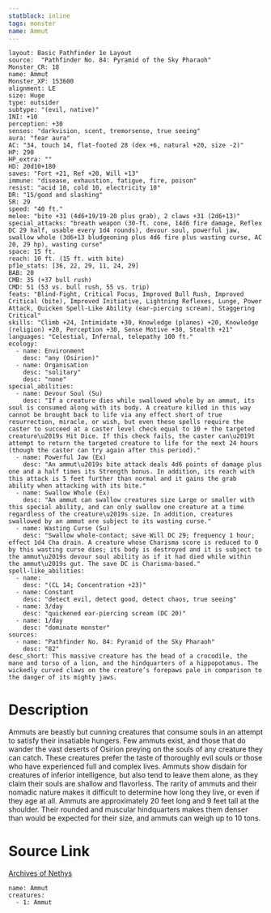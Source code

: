 ```yaml
---
statblock: inline
tags: monster
name: Ammut
---
```

```statblock
layout: Basic Pathfinder 1e Layout
source:  "Pathfinder No. 84: Pyramid of the Sky Pharaoh"
Monster_CR: 18
name: Ammut
Monster_XP: 153600
alignment: LE
size: Huge
type: outsider
subtype: "(evil, native)"
INI: +10
perception: +30
senses: "darkvision, scent, tremorsense, true seeing"
aura: "fear aura"
AC: "34, touch 14, flat-footed 28 (dex +6, natural +20, size -2)"
HP: 290
HP_extra: ""
HD: 20d10+180
saves: "Fort +21, Ref +20, Will +13"
immune: "disease, exhaustion, fatigue, fire, poison"
resist: "acid 10, cold 10, electricity 10"
DR: "15/good and slashing"
SR: 29
speed: "40 ft."
melee: "bite +31 (4d6+19/19-20 plus grab), 2 claws +31 (2d6+13)"
special_attacks: "breath weapon (30-ft. cone, 14d6 fire damage, Reflex DC 29 half, usable every 1d4 rounds), devour soul, powerful jaw, swallow whole (3d6+13 bludgeoning plus 4d6 fire plus wasting curse, AC 20, 29 hp), wasting curse"
space: 15 ft.
reach: 10 ft. (15 ft. with bite)
pf1e_stats: [36, 22, 29, 11, 24, 29]
BAB: 20
CMB: 35 (+37 bull rush)
CMD: 51 (53 vs. bull rush, 55 vs. trip)
feats: "Blind-Fight, Critical Focus, Improved Bull Rush, Improved Critical (bite), Improved Initiative, Lightning Reflexes, Lunge, Power Attack, Quicken Spell-Like Ability (ear-piercing scream), Staggering Critical"
skills: "Climb +24, Intimidate +30, Knowledge (planes) +20, Knowledge (religion) +20, Perception +30, Sense Motive +30, Stealth +21"
languages: "Celestial, Infernal, telepathy 100 ft."
ecology:
  - name: Environment
    desc: "any (Osirion)"
  - name: Organisation
    desc: "solitary"
    desc: "none"
special_abilities:
  - name: Devour Soul (Su)
    desc: "If a creature dies while swallowed whole by an ammut, its soul is consumed along with its body. A creature killed in this way cannot be brought back to life via any effect short of true resurrection, miracle, or wish, but even these spells require the caster to succeed at a caster level check equal to 10 + the targeted creature\u2019s Hit Dice. If this check fails, the caster can\u2019t attempt to return the targeted creature to life for the next 24 hours (though the caster can try again after this period)."
  - name: Powerful Jaw (Ex)
    desc: "An ammut\u2019s bite attack deals 4d6 points of damage plus one and a half times its Strength bonus. In addition, its reach with this attack is 5 feet further than normal and it gains the grab ability when attacking with its bite."
  - name: Swallow Whole (Ex)
    desc: "An ammut can swallow creatures size Large or smaller with this special ability, and can only swallow one creature at a time regardless of the creature\u2019s size. In addition, creatures swallowed by an ammut are subject to its wasting curse."
  - name: Wasting Curse (Su)
    desc: "Swallow whole-contact; save Will DC 29; frequency 1 hour; effect 1d4 Cha drain. A creature whose Charisma score is reduced to 0 by this wasting curse dies; its body is destroyed and it is subject to the ammut\u2019s devour soul ability as if it had died while within the ammut\u2019s gut. The save DC is Charisma-based."
spell-like_abilities:
  - name:
    desc: "(CL 14; Concentration +23)"
  - name: Constant
    desc: "detect evil, detect good, detect chaos, true seeing"
  - name: 3/day
    desc: "quickened ear-piercing scream (DC 20)"
  - name: 1/day
    desc: "dominate monster"
sources:
  - name: "Pathfinder No. 84: Pyramid of the Sky Pharaoh"
    desc: "82"
desc_short: This massive creature has the head of a crocodile, the mane and torso of a lion, and the hindquarters of a hippopotamus. The wickedly curved claws on the creature’s forepaws pale in comparison to the danger of its mighty jaws.
```
# Description
Ammuts are beastly but cunning creatures that consume souls in an attempt to satisfy their insatiable hungers. Few ammuts exist, and those that do wander the vast deserts of Osirion preying on the souls of any creature they can catch. These creatures prefer the taste of thoroughly evil souls or those who have experienced full and complex lives. Ammuts show disdain for creatures of inferior intelligence, but also tend to leave them alone, as they claim their souls are shallow and flavorless. The rarity of ammuts and their nomadic nature makes it difficult to determine how long they live, or even if they age at all. Ammuts are approximately 20 feet long and 9 feet tall at the shoulder. Their rounded and muscular hindquarters makes them denser than would be expected for their size, and ammuts can weigh up to 10 tons.
# Source Link
[Archives of Nethys](https://aonprd.com/MonsterDisplay.aspx?ItemName=Ammut)
```encounter-table
name: Ammut
creatures:
  - 1: Ammut
```
